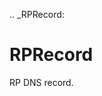 [//]: # (THE CONTENT BELOW IS GENERATED. DO NOT EDIT.)
.. _RPRecord:

# RPRecord
[//]: # (ADD YOUR NOTES BELOW. THESE WILL BE PICKED EVERY TIME THE DOCS ARE REGENERATED. //end)

RP DNS record.
